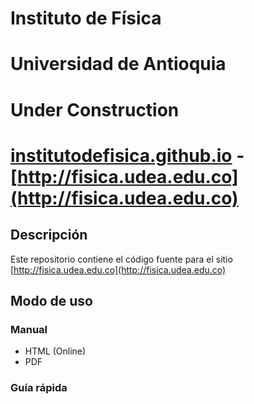 # Instituto de Física
# Universidad de Antioquia

Under Construction
=======
# [institutodefisica.github.io](http://institutodefisica.github.io) - [http://fisica.udea.edu.co](http://fisica.udea.edu.co)

## Descripción 

Este repositorio contiene el código fuente para el sitio [http://fisica.udea.edu.co](http://fisica.udea.edu.co)

## Modo de uso 

### Manual

* HTML (Online)
* PDF

### Guía rápida
 
